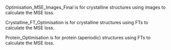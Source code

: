 Optimisation_MSE_Images_Final is for crystalline structures using images to calculate the MSE loss.

Crystalline_FT_Optimisation is for crystalline structures using FTs to calculate the MSE loss.

Protein_Optimisation is for protein (aperiodic) structures using FTs to calculate the MSE loss.

